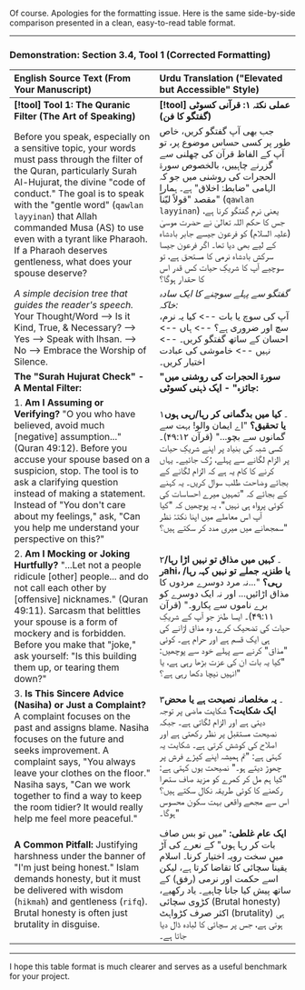 

Of course. Apologies for the formatting issue. Here is the same side-by-side comparison presented in a clean, easy-to-read table format.

***

### **Demonstration: Section 3.4, Tool 1 (Corrected Formatting)**

| English Source Text (From Your Manuscript) | Urdu Translation ("Elevated but Accessible" Style) |
| :--- | :--- |
| **[!tool] Tool 1: The Quranic Filter (The Art of Speaking)** | **[!tool] عملی نکتہ ۱: قرآنی کسوٹی (گفتگو کا فن)** |
| Before you speak, especially on a sensitive topic, your words must pass through the filter of the Quran, particularly Surah Al-Hujurat, the divine "code of conduct." The goal is to speak with the "gentle word" (`qawlan layyinan`) that Allah commanded Musa (AS) to use even with a tyrant like Pharaoh. If a Pharaoh deserves gentleness, what does your spouse deserve? | جب بھی آپ گفتگو کریں، خاص طور پر کسی حساس موضوع پر، تو آپ کے الفاظ قرآن کی چھلنی سے گزرنے چاہییں، بالخصوص سورۃ الحجرات کی روشنی میں جو کہ الہامی "ضابطۂ اخلاق" ہے۔ ہمارا مقصد "قولاً لیّناً" (`qawlan layyinan`) یعنی نرم گفتگو کرنا ہے، جس کا حکم اللہ تعالیٰ نے حضرت موسیٰ (علیہ السلام) کو فرعون جیسے جابر بادشاہ کے لیے بھی دیا تھا۔ اگر فرعون جیسا سرکش بادشاہ نرمی کا مستحق ہے، تو سوچیے آپ کا شریکِ حیات کس قدر اس کا حقدار ہوگا؟ |
| *A simple decision tree that guides the reader's speech.* <br> Your Thought/Word --> Is it Kind, True, & Necessary? --> Yes --> Speak with Ihsan. --> No --> Embrace the Worship of Silence. | *گفتگو سے پہلے سوچنے کا ایک سادہ خاکہ:* <br> آپ کی سوچ یا بات --> کیا یہ نرم، سچ اور ضروری ہے؟ --> ہاں --> احسان کے ساتھ گفتگو کریں۔ --> نہیں --> خاموشی کی عبادت اختیار کریں۔ |
| **The "Surah Hujurat Check" - A Mental Filter:** | **"سورۃ الحجرات کی روشنی میں جائزہ" - ایک ذہنی کسوٹی:** |
| 1. **Am I Assuming or Verifying?** "O you who have believed, avoid much [negative] assumption..." (Quran 49:12). Before you accuse your spouse based on a suspicion, stop. The tool is to ask a clarifying question instead of making a statement. Instead of "You don't care about my feelings," ask, "Can you help me understand your perspective on this?" | ۱۔ **کیا میں بدگمانی کر رہا/رہی ہوں یا تحقیق؟** "اے ایمان والو! بہت سے گمانوں سے بچو..." (قرآن ۴۹:۱۲)۔ کسی شبہ کی بنیاد پر اپنے شریکِ حیات پر الزام لگانے سے پہلے، رُک جائیے۔ یہاں کرنے کا کام یہ ہے کہ الزام لگانے کے بجائے وضاحت طلب سوال کریں۔ یہ کہنے کے بجائے کہ "تمہیں میرے احساسات کی کوئی پرواہ ہی نہیں"، یہ پوچھیں کہ "کیا آپ اس معاملے میں اپنا نکتۂ نظر سمجھانے میں میری مدد کر سکتے ہیں؟" |
| 2. **Am I Mocking or Joking Hurtfully?** "...Let not a people ridicule [other] people... and do not call each other by [offensive] nicknames." (Quran 49:11). Sarcasm that belittles your spouse is a form of mockery and is forbidden. Before you make that "joke," ask yourself: "Is this building them up, or tearing them down?" | ۲۔ **کہیں میں مذاق تو نہیں اڑا رہا/رahi، یا طنزیہ جملے تو نہیں کہہ رہا/رہی؟** "...نہ مرد دوسرے مردوں کا مذاق اڑائیں... اور نہ ایک دوسرے کو برے ناموں سے پکارو۔" (قرآن ۴۹:۱۱)۔ ایسا طنز جو آپ کے شریکِ حیات کی تضحیک کرے، وہ مذاق اڑانے کی ہی ایک قسم ہے اور حرام ہے۔ کوئی "مذاق" کرنے سے پہلے خود سے پوچھیں: "کیا یہ بات ان کی عزت بڑھا رہی ہے، یا انہیں نیچا دکھا رہی ہے؟" |
| 3. **Is This Sincere Advice (Nasiha) or Just a Complaint?** A complaint focuses on the past and assigns blame. Nasiha focuses on the future and seeks improvement. A complaint says, "You always leave your clothes on the floor." Nasiha says, "Can we work together to find a way to keep the room tidier? It would really help me feel more peaceful." | ۳۔ **یہ مخلصانہ نصیحت ہے یا محض ایک شکایت؟** شکایت ماضی پر توجہ دیتی ہے اور الزام لگاتی ہے۔ جبکہ نصیحت مستقبل پر نظر رکھتی ہے اور اصلاح کی کوشش کرتی ہے۔ شکایت یہ کہتی ہے: "تم ہمیشہ اپنے کپڑے فرش پر چھوڑ دیتے ہو۔" نصیحت یوں کہتی ہے: "کیا ہم مل کر کمرے کو مزید صاف ستھرا رکھنے کا کوئی طریقہ نکال سکتے ہیں؟ اس سے مجھے واقعی بہت سکون محسوس ہوگا۔" |
| **A Common Pitfall:** Justifying harshness under the banner of "I'm just being honest." Islam demands honesty, but it must be delivered with wisdom (`hikmah`) and gentleness (`rifq`). Brutal honesty is often just brutality in disguise. | **ایک عام غلطی:** "میں تو بس صاف بات کر رہا ہوں" کے نعرے کی آڑ میں سخت رویہ اختیار کرنا۔ اسلام یقیناً سچائی کا تقاضا کرتا ہے، لیکن اسے حکمت اور نرمی (رفق) کے ساتھ پیش کیا جانا چاہیے۔ یاد رکھیے، کڑوی سچائی (Brutal honesty) اکثر صرف کڑواہٹ (brutality) ہی ہوتی ہے، جس پر سچائی کا لبادہ ڈال دیا جاتا ہے۔ |

***

I hope this table format is much clearer and serves as a useful benchmark for your project.